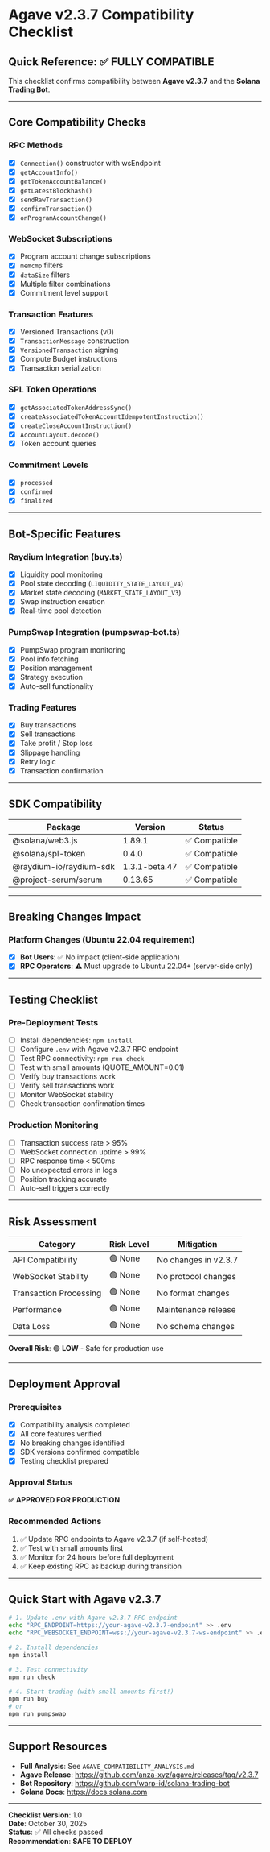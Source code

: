 # Agave v2.3.7 Compatibility Checklist

## Quick Reference: ✅ FULLY COMPATIBLE

This checklist confirms compatibility between **Agave v2.3.7** and the **Solana Trading Bot**.

---

## Core Compatibility Checks

### RPC Methods
- [x] `Connection()` constructor with wsEndpoint
- [x] `getAccountInfo()`
- [x] `getTokenAccountBalance()`
- [x] `getLatestBlockhash()`
- [x] `sendRawTransaction()`
- [x] `confirmTransaction()`
- [x] `onProgramAccountChange()`

### WebSocket Subscriptions
- [x] Program account change subscriptions
- [x] `memcmp` filters
- [x] `dataSize` filters
- [x] Multiple filter combinations
- [x] Commitment level support

### Transaction Features
- [x] Versioned Transactions (v0)
- [x] `TransactionMessage` construction
- [x] `VersionedTransaction` signing
- [x] Compute Budget instructions
- [x] Transaction serialization

### SPL Token Operations
- [x] `getAssociatedTokenAddressSync()`
- [x] `createAssociatedTokenAccountIdempotentInstruction()`
- [x] `createCloseAccountInstruction()`
- [x] `AccountLayout.decode()`
- [x] Token account queries

### Commitment Levels
- [x] `processed`
- [x] `confirmed`
- [x] `finalized`

---

## Bot-Specific Features

### Raydium Integration (buy.ts)
- [x] Liquidity pool monitoring
- [x] Pool state decoding (`LIQUIDITY_STATE_LAYOUT_V4`)
- [x] Market state decoding (`MARKET_STATE_LAYOUT_V3`)
- [x] Swap instruction creation
- [x] Real-time pool detection

### PumpSwap Integration (pumpswap-bot.ts)
- [x] PumpSwap program monitoring
- [x] Pool info fetching
- [x] Position management
- [x] Strategy execution
- [x] Auto-sell functionality

### Trading Features
- [x] Buy transactions
- [x] Sell transactions
- [x] Take profit / Stop loss
- [x] Slippage handling
- [x] Retry logic
- [x] Transaction confirmation

---

## SDK Compatibility

| Package | Version | Status |
|---------|---------|--------|
| @solana/web3.js | 1.89.1 | ✅ Compatible |
| @solana/spl-token | 0.4.0 | ✅ Compatible |
| @raydium-io/raydium-sdk | 1.3.1-beta.47 | ✅ Compatible |
| @project-serum/serum | 0.13.65 | ✅ Compatible |

---

## Breaking Changes Impact

### Platform Changes (Ubuntu 22.04 requirement)
- [x] **Bot Users**: ✅ No impact (client-side application)
- [x] **RPC Operators**: ⚠️ Must upgrade to Ubuntu 22.04+ (server-side only)

---

## Testing Checklist

### Pre-Deployment Tests
- [ ] Install dependencies: `npm install`
- [ ] Configure `.env` with Agave v2.3.7 RPC endpoint
- [ ] Test RPC connectivity: `npm run check`
- [ ] Test with small amounts (QUOTE_AMOUNT=0.01)
- [ ] Verify buy transactions work
- [ ] Verify sell transactions work
- [ ] Monitor WebSocket stability
- [ ] Check transaction confirmation times

### Production Monitoring
- [ ] Transaction success rate > 95%
- [ ] WebSocket connection uptime > 99%
- [ ] RPC response time < 500ms
- [ ] No unexpected errors in logs
- [ ] Position tracking accurate
- [ ] Auto-sell triggers correctly

---

## Risk Assessment

| Category | Risk Level | Mitigation |
|----------|-----------|------------|
| API Compatibility | 🟢 None | No changes in v2.3.7 |
| WebSocket Stability | 🟢 None | No protocol changes |
| Transaction Processing | 🟢 None | No format changes |
| Performance | 🟢 None | Maintenance release |
| Data Loss | 🟢 None | No schema changes |

**Overall Risk**: 🟢 **LOW** - Safe for production use

---

## Deployment Approval

### Prerequisites
- [x] Compatibility analysis completed
- [x] All core features verified
- [x] No breaking changes identified
- [x] SDK versions confirmed compatible
- [x] Testing checklist prepared

### Approval Status
**✅ APPROVED FOR PRODUCTION**

### Recommended Actions
1. ✅ Update RPC endpoints to Agave v2.3.7 (if self-hosted)
2. ✅ Test with small amounts first
3. ✅ Monitor for 24 hours before full deployment
4. ✅ Keep existing RPC as backup during transition

---

## Quick Start with Agave v2.3.7

```bash
# 1. Update .env with Agave v2.3.7 RPC endpoint
echo "RPC_ENDPOINT=https://your-agave-v2.3.7-endpoint" >> .env
echo "RPC_WEBSOCKET_ENDPOINT=wss://your-agave-v2.3.7-ws-endpoint" >> .env

# 2. Install dependencies
npm install

# 3. Test connectivity
npm run check

# 4. Start trading (with small amounts first!)
npm run buy
# or
npm run pumpswap
```

---

## Support Resources

- **Full Analysis**: See `AGAVE_COMPATIBILITY_ANALYSIS.md`
- **Agave Release**: https://github.com/anza-xyz/agave/releases/tag/v2.3.7
- **Bot Repository**: https://github.com/warp-id/solana-trading-bot
- **Solana Docs**: https://docs.solana.com

---

**Checklist Version**: 1.0  
**Date**: October 30, 2025  
**Status**: ✅ All checks passed  
**Recommendation**: **SAFE TO DEPLOY**
